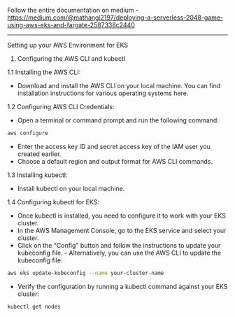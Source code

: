 Follow the entire documentation on medium - https://medium.com/@mathangi2197/deploying-a-serverless-2048-game-using-aws-eks-and-fargate-2587338c2440

-------------------------------------------------------------------------------------------------------------------------------------------------------------------

Setting up your AWS Environment for EKS

1. Configuring the AWS CLI and kubectl

1.1 Installing the AWS CLI:

- Download and install the AWS CLI on your local machine. You can find installation instructions for various operating systems here.

1.2 Configuring AWS CLI Credentials:

- Open a terminal or command prompt and run the following command:

```bash 
aws configure
```

- Enter the access key ID and secret access key of the IAM user you created earlier.
- Choose a default region and output format for AWS CLI commands.

1.3 Installing kubectl:

- Install kubectl on your local machine. 

1.4 Configuring kubectl for EKS:

- Once kubectl is installed, you need to configure it to work with your EKS cluster.
- In the AWS Management Console, go to the EKS service and select your cluster.
- Click on the "Config" button and follow the instructions to update your kubeconfig file. - Alternatively, you can use the AWS CLI to update the kubeconfig file:

```bash
aws eks update-kubeconfig --name your-cluster-name
```

- Verify the configuration by running a kubectl command against your EKS cluster:

```bash
kubectl get nodes
```


